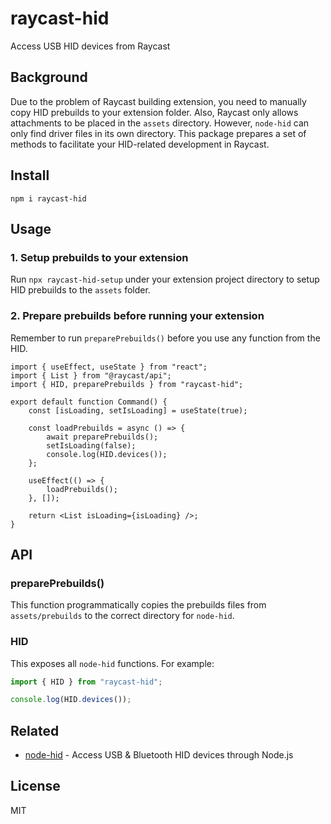 # raycast-hid

Access USB HID devices from Raycast

## Background

Due to the problem of Raycast building extension, you need to manually copy HID prebuilds to your extension folder. Also, Raycast only allows attachments to be placed in the `assets` directory.
However, `node-hid` can only find driver files in its own directory. This package prepares a set of methods to facilitate your HID-related development in Raycast.

## Install

```shell
npm i raycast-hid
```

## Usage

### 1. Setup prebuilds to your extension

Run `npx raycast-hid-setup` under your extension project directory to setup HID prebuilds to the `assets` folder.

### 2. Prepare prebuilds before running your extension

Remember to run `preparePrebuilds()` before you use any function from the HID.

```tsx
import { useEffect, useState } from "react";
import { List } from "@raycast/api";
import { HID, preparePrebuilds } from "raycast-hid";

export default function Command() {
	const [isLoading, setIsLoading] = useState(true);

	const loadPrebuilds = async () => {
		await preparePrebuilds();
		setIsLoading(false);
		console.log(HID.devices());
	};

	useEffect(() => {
		loadPrebuilds();
	}, []);

	return <List isLoading={isLoading} />;
}
```

## API

### preparePrebuilds()

This function programmatically copies the prebuilds files from `assets/prebuilds` to the correct directory for `node-hid`.

### HID

This exposes all `node-hid` functions. For example:

```typescript
import { HID } from "raycast-hid";

console.log(HID.devices());
```

## Related

- [node-hid](https://github.com/node-hid/node-hid) - Access USB & Bluetooth HID devices through Node.js

## License

MIT
